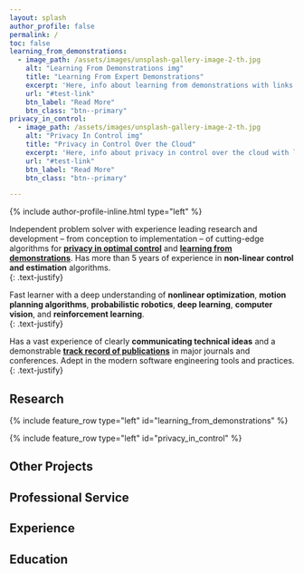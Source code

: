```yaml
---
layout: splash
author_profile: false
permalink: /
toc: false
learning_from_demonstrations:
  - image_path: /assets/images/unsplash-gallery-image-2-th.jpg
    alt: "Learning From Demonstrations img"
    title: "Learning From Expert Demonstrations"
    excerpt: 'Here, info about learning from demonstrations with links'
    url: "#test-link"
    btn_label: "Read More"
    btn_class: "btn--primary"
privacy_in_control:
  - image_path: /assets/images/unsplash-gallery-image-2-th.jpg
    alt: "Privacy In Control img"
    title: "Privacy in Control Over the Cloud"
    excerpt: 'Here, info about privacy in control over the cloud with links'
    url: "#test-link"
    btn_label: "Read More"
    btn_class: "btn--primary"

---
```


{% include author-profile-inline.html type="left" %}

Independent problem solver with 
experience leading research and development – from 
conception to implementation – of cutting-edge algorithms 
for [**privacy in optimal control**](https://arxiv.org/abs/1906.07460) and [**learning from 
demonstrations**](https://github.com/sultangazin/cyphy_testbed/tree/LFD). Has more than 5 years of experience 
in **non-linear 
control and estimation** algorithms.  
{: .text-justify}  
   
Fast learner with a deep understanding of 
**nonlinear optimization**, **motion planning algorithms**, 
**probabilistic robotics**, **deep learning**, **computer vision**, 
and **reinforcement learning**.  
{: .text-justify}  
 
Has a vast experience of 
clearly **communicating technical ideas** and a demonstrable 
[**track record of publications**](https://scholar.google.com/citations?hl=en&user=zf4Fxb0AAAAJ) in major journals and 
conferences. Adept in the modern software engineering tools
and practices.
{: .text-justify}  

## Research

{% include feature_row type="left" id="learning_from_demonstrations" %}

{% include feature_row type="left" id="privacy_in_control" %}

## Other Projects

## Professional Service

## Experience

## Education